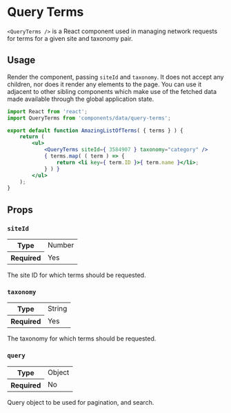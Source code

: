 # Query Terms

`<QueryTerms />` is a React component used in managing network requests for terms for a given site and taxonomy pair.

## Usage

Render the component, passing `siteId` and `taxonomy`. It does not accept any children, nor does it render any elements to the page. You can use it adjacent to other sibling components which make use of the fetched data made available through the global application state.

```jsx
import React from 'react';
import QueryTerms from 'components/data/query-terms';

export default function AmazingListOfTerms( { terms } ) {
	return (
		<ul>
			<QueryTerms siteId={ 3584907 } taxonomy="category" />
			{ terms.map( ( term ) => {
				return <li key={ term.ID }>{ term.name }</li>;
			} ) }
		</ul>
	);
}
```

## Props

### `siteId`

<table>
	<tr><th>Type</th><td>Number</td></tr>
	<tr><th>Required</th><td>Yes</td></tr>
</table>

The site ID for which terms should be requested.

### `taxonomy`

<table>
	<tr><th>Type</th><td>String</td></tr>
	<tr><th>Required</th><td>Yes</td></tr>
</table>

The taxonomy for which terms should be requested.

### `query`

<table>
	<tr><th>Type</th><td>Object</td></tr>
	<tr><th>Required</th><td>No</td></tr>
</table>

Query object to be used for pagination, and search.
